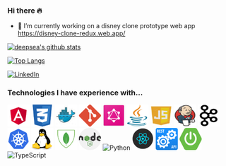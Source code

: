 ### Hi there 🔥

-   🔭 I’m currently working on a disney clone prototype web app https://disney-clone-redux.web.app/

[![deepsea's github stats](https://github-readme-stats.vercel.app/api?username=deepsea&count_private=true&show_icons=true&theme=calm&hide=stars,prs)](https://github.com/deepsea/github-readme-stats)

[![Top Langs](https://github-readme-stats.vercel.app/api/top-langs/?username=deepsea&layout=compact&theme=calm&langs_count=8)](https://github.com/deepsea)

<a href="https://www.linkedin.com/in/richardlawlor/" target="_blank"><img alt="LinkedIn" src="https://img.shields.io/badge/linkedin-%230077B5.svg?&style=for-the-badge&logo=linkedin&logoColor=white" /></a>

</p>

### Technologies I have experience with...

<img src='https://github.com/deepsea/deepsea/blob/master/icons/ang.png' alt='Angular' width='50' /> <img src='https://github.com/deepsea/deepsea/blob/master/icons/css.png' alt='CSS' width='50' />
<img src='https://github.com/deepsea/deepsea/blob/master/icons/docker.png' alt='Docker' width='50' />
<img src='https://github.com/deepsea/deepsea/blob/master/icons/git.png' alt='Git' width='50' />
<img src='https://github.com/deepsea/deepsea/blob/master/icons/graphql.png' alt='HTML' width='50' />
<img src='https://github.com/deepsea/deepsea/blob/master/icons/java.png' alt='Java' width='50' />
<img src='https://github.com/deepsea/deepsea/blob/master/icons/javascript.png' alt='JavaScript' width='50' /> <img src='https://github.com/deepsea/deepsea/blob/master/icons/jenkins.png' alt='Jenkins' width='50' />
<img src='https://github.com/deepsea/deepsea/blob/master/icons/kafka.png' alt='Kafka' width='50' />
<img src='https://github.com/deepsea/deepsea/blob/master/icons/kubernetes.png' alt='Kubernetes' width='50' />
<img src='https://github.com/deepsea/deepsea/blob/master/icons/linux.png' alt='Linux' width='50' />
<img src='https://github.com/deepsea/deepsea/blob/master/icons/mongo.png' alt='Mongo' width='50' />
<img src='https://github.com/deepsea/deepsea/blob/master/icons/node.png' alt='NodeJS' width='50' />
<img src='hhttps://github.com/deepsea/deepsea/blob/master/icons/python.png' alt='Python' width='50' />
<img src='https://github.com/deepsea/deepsea/blob/master/icons/react.png' alt='ReactJS' width='50' /> <img src='https://github.com/deepsea/deepsea/blob/master/icons/rest.png' alt='REST' width='50' /> <img src='https://github.com/deepsea/deepsea/blob/master/icons/springboot.png' alt='Spring' width='50' />
<img src='hhttps://github.com/deepsea/deepsea/blob/master/icons/typescript.png' alt='TypeScript' width='50' />
